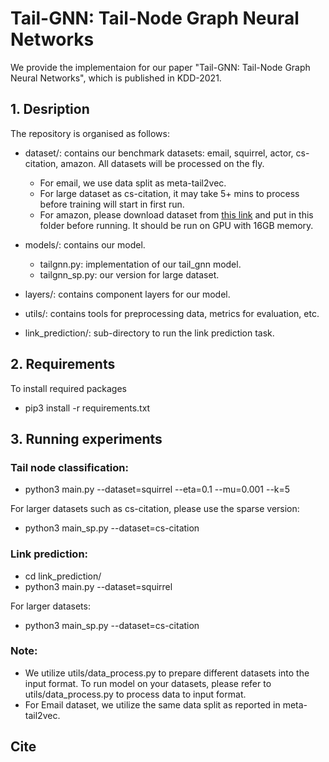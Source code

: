 
# Tail-GNN: Tail-Node Graph Neural Networks 
We provide the implementaion for our paper "Tail-GNN: Tail-Node Graph Neural Networks", which is published in KDD-2021.


## 1. Desription
The repository is organised as follows:

* dataset/: contains our benchmark datasets: email, squirrel, actor, cs-citation, amazon. All datasets will be processed on the fly. 
  * For email, we use data split as meta-tail2vec. 
  * For large dataset as cs-citation, it may take 5+ mins to process before training will start in first run. 
  * For amazon, please download dataset from [this link](https://github.com/pyyush/GraphML) and put in this folder before running. It should be run on GPU with 16GB memory.

* models/: contains our model.
  * tailgnn.py: implementation of our tail_gnn model.
  * tailgnn_sp.py: our version for large dataset.

* layers/: contains component layers for our model.  
* utils/: contains tools for preprocessing data, metrics for evaluation, etc.
* link_prediction/: sub-directory to run the link prediction task.
  

## 2. Requirements
To install required packages
- pip3 install -r requirements.txt

## 3. Running experiments

### Tail node classification:
- python3 main.py --dataset=squirrel --eta=0.1 --mu=0.001 --k=5
  
For larger datasets such as cs-citation, please use the sparse version:
- python3 main_sp.py --dataset=cs-citation


### Link prediction:
- cd link_prediction/
- python3 main.py --dataset=squirrel 

For larger datasets:
- python3 main_sp.py --dataset=cs-citation


### Note:
- We utilize utils/data_process.py to prepare different datasets into the input format. To run model on your datasets, please refer to utils/data_process.py to process data to input format.
- For Email dataset, we utilize the same data split as reported in meta-tail2vec.


## Cite
